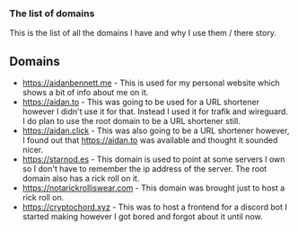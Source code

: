 ### The list of domains

This is the list of all the domains I have and why I use them / there story.

## Domains

- https://aidanbennett.me - This is used for my personal website which shows a bit of info about me on it.
- https://aidan.to - This was going to be used for a URL shortener however I didn't use it for that. Instead I used it for trafik and wireguard. I do plan to use the root domain to be a URL shortener still.
- https://aidan.click - This was also going to be a URL shortener however, I found out that https://aidan.to was available and thought it sounded nicer. 
- https://starnod.es - This domain is used to point at some servers I own so I don't have to remember the ip address of the server. The root domain also has a rick roll on it.
- https://notarickrolliswear.com - This domain was brought just to host a rick roll on.
- https://cryptochord.xyz - This was to host a frontend for a discord bot I started making however I got bored and forgot about it until now.
